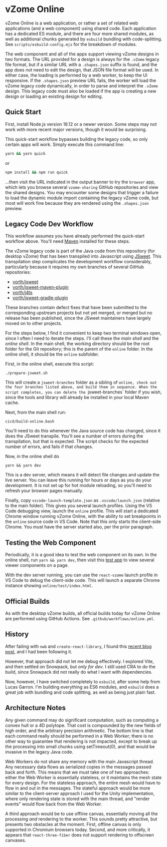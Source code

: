 # vZome Online

vZome Online is a web application, or rather a set of related web applications (and a web component) using shared code.
Each application has a dedicated ES module, and there are four more shared modules, 
as well as
additional chunks generated by `esbuild` bundling with code-splitting.
See `scripts/esbuild-config.mjs` for the breakdown of modules.

The web component and all of the apps support viewing vZome designs in two formats.
The URL provided for a design is always for the `.vZome` legacy file format,
but if a similar URL with a `.shapes.json` suffix is found, and the app does not need to edit the design,
that JSON file format will be used.
In either case, the loading is performed by a web worker, to keep the UI responsive.
If the `.shapes.json` preview URL fails, the worker will load
the vZome legacy code dynamically, in order to parse and interpret the `.vZome` design.
This legacy code must also be loaded if the app is creating a new design
or loading an existing design for editing.

## Quick Start

First, install Node.js version 18.12 or a newer version.  Some steps may not work with more recent major versions, though it would be surprising.

This quick-start workflow bypasses building the legacy code, so only certain apps will
work.  Simply execute this command line:
```bash
yarn && yarn quick
```
or
```bash
npm install && npm run quick
```
...then visit the URL indicated in the output banner to try the `browser` app,
which lets you browse several `vzome-sharing` GitHub repositories and view the
shared designs.  You may encounter some designs that trigger a failure to load
the dynamic module import containing the legacy vZome code, but most will work
fine because they are rendered using the `.shapes.json` preview.

## Legacy Code Dev Workflow

This workflow assumes you have already performed the quick-start workflow above.
You'll need [Maven](https://maven.apache.org/) installed for these steps.

The vZome legacy code is part of the Java code from this repository (for desktop vZome)
that has been transpiled into Javascript using
[JSweet](https://www.jsweet.org/).  This transpilation step complicates the development workflow considerably,
particularly because it requires my own branches of several GitHub repositories:

 - [vorth/jsweet](https://github.com/vorth/jsweet)
 - [vorth/jsweet-maven-plugin](https://github.com/vorth/jsweet-maven-plugin)
 - [vorth/j4ts](https://github.com/vorth/j4ts)
 - [vorth/jsweet-gradle-plugin](https://github.com/vorth/jsweet-gradle-plugin)

These branches contain defect fixes that have been submitted to the corresponding
upstream projects but not yet merged, or merged but no release has been
published, since the JSweet maintainers have largely
moved on to other projects.

For the steps below, I find it convenient to keep two terminal windows open,
since I often I need to iterate the steps.
I'll call these the *main shell* and the *online shell*.
In the main shell, the working directory should be the root folder for the
Git repository; this is the parent of the `online` folder.
In the online shell, it should be the `online` subfolder.

First, in the online shell, execute this script:
```
./prepare-jsweet.sh
```
This will create a `jsweet-branches` folder as a sibling of `online,
check out the four branches listed above, and build them in sequence.
When the script completes, you can delete the `jsweet-branches` folder
if you wish, since the tools and library will already be installed in your
local Maven cache.

Next, from the main shell run:
```
cicd/build-online.bash
```
You'll need to do this whenever the Java source code has changed, since it does the JSweet transpile.  You'll see a number of errors during the transpilation, but that is expected.  The script checks for the expected number of errors, and fails if that changes.

Now, in the online shell do
```
yarn && yarn dev
```
This is a dev server, which means it will detect file changes and update the live server.
You can leave this running for hours or days as you do your development.
It is not set up for hot module reloading, so you'll need to refresh your browser
pages manually.

Finally, copy `vscode-launch-template.json` as `.vscode/launch.json` (relative to the main folder).
This gives you several launch profiles.  Using the VS Code debugging view, launch the `online` profile.  This will start a dedicated Chrome window running vZome Online, with the ability to set breakpoints in the `online` source code in VS Code.  Note that this only starts the client-side Chrome.  You must have the server started also, per the prior paragraph.

## Testing the Web Component

Periodically, it is a good idea to test the web component on its own.
In the online shell, run `yarn && yarn dev`, then
visit this [test app](http://localhost:8532/test/) to view several viewer
components on a page.

With the dev server running, you can use the `react-vzome` launch profile in VS Code
to debug the client-side code.  This will launch a separate Chrome instance showing `online/test/index.html`.

## Official Builds

As with the desktop vZome builds, all official builds today for vZome Online are performed using GitHub Actions.  See `.github/workflows/online.yml`.

## History

After failing with `nwb` and `create-react-library`, I found this [recent blog post][mehrahinem], and I had been following it.

[mehrahinem]: https://medium.com/@mehrahinam/build-a-private-react-component-library-cra-rollup-material-ui-github-package-registry-1e14da93e790

However, that approach did not let me debug effectively.
I explored Vite, and then settled on Snowpack, but *only for dev*.  I still used CRA to do the build,
since Snowpack did not really do what I want with dependencies.

Now, however, I have switched completely to `esbuild`, after some help from Lucas Garron.
I'm building everything as ES6 modules, and `esbuild` does a great job with bundling and code splitting,
as well as being just plain fast.

## Architecture Notes

Any given command may do significant computation, such as computing a convex hull or a 4D polytope.
That cost is compounded by the new fields of high order, and the arbitrary precision arithmetic.
The bottom line is that each command really should be performed in a Web Worker;
there is no other way to guarantee that rendering is not impacted,
except to break up the processing into small chunks using setTimeout(0),
and that would be invasive in the legacy Java code.

Web Workers do not share any memory with the main Javascript thread.
Any necessary data flows as serialized copies in the messages passed back and forth.
This means that we must take one of two approaches: either the Web Worker is essentially stateless,
or it maintains the mesh state for every design.  For the stateless approach, the entire mesh would
have to flow in and out in the messages.  The stateful approach would be more similar to the client-server
approach I used for the Unity implementation, where only rendering state is stored with the main thread,
and "render events" would flow back from the Web Worker.

A third approach would be to use offline canvas, essentially moving all the processing *and* rendering
to the worker.  This sounds pretty attractive, but presents two obstacles at the moment.
First, offline canvas is only supported in Chromium browsers today.  Second, and more critically,
it appears that `react-three-fiber` does not support rendering to offscreen canvases.
